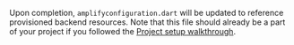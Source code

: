 Upon completion, `amplifyconfiguration.dart` will be updated to reference provisioned backend resources.  Note that this file should already be a part of your project if you followed the [Project setup walkthrough](~/lib/project-setup/create-application.md).